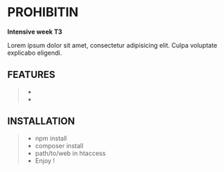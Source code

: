 # PROHIBITIN #

**Intensive week  T3**

Lorem ipsum dolor sit amet, consectetur adipisicing elit. Culpa voluptate explicabo eligendi.

## FEATURES ##
> - 
> - 

## INSTALLATION ##
> - npm install
> - composer install
> - path/to/web in htaccess
> - Enjoy !